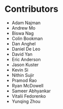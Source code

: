 # Contributors

*   Adam Najman
*   Andrew Mo
*   Biswa Nag
*   Colin Bookman
*   Dan Anghel
*   Daniel De Leo
*   David Yan
*   Eric Anderson
*   Jason Kuster
*   Kevin Si
*   Nithin Sujir
*   Pramod Rao
*   Ryan McDowell
*   Sameer Abhyankar
*   Vitalii Fedorenko
*   Yunqing Zhou
